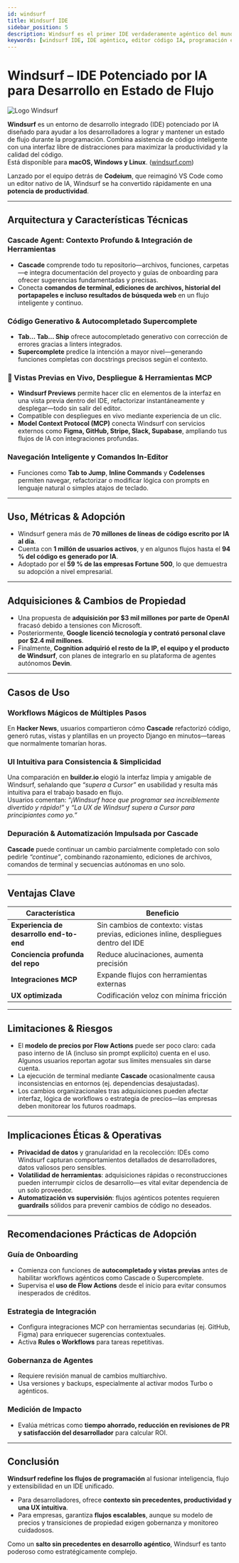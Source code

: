 ```yaml
---
id: windsurf
title: Windsurf IDE
sidebar_position: 5
description: Windsurf es el primer IDE verdaderamente agéntico del mundo que mantiene a los desarrolladores en estado de flujo a través de comprensión profunda del proyecto, anticipación inteligente y ejecución de código autónoma.
keywords: [windsurf IDE, IDE agéntico, editor código IA, programación estado flujo, agente cascade, entorno desarrollo IA, asistente codificación inteligente, programación autónoma]
---
```


# Windsurf – IDE Potenciado por IA para Desarrollo en Estado de Flujo

<img src="/img/artificial-intelligence/tools/windsurf.svg" alt="Logo Windsurf" class="ai-logo logo-windsurf" />

**Windsurf** es un entorno de desarrollo integrado (IDE) potenciado por IA diseñado para ayudar a los desarrolladores a lograr y mantener un estado de flujo durante la programación. Combina asistencia de código inteligente con una interfaz libre de distracciones para maximizar la productividad y la calidad del código.  
Está disponible para **macOS, Windows y Linux**. ([windsurf.com](https://windsurf.com/editor?utm_source=chatgpt.com))  

Lanzado por el equipo detrás de **Codeium**, que reimaginó VS Code como un editor nativo de IA, Windsurf se ha convertido rápidamente en una **potencia de productividad**.  

---

## Arquitectura y Características Técnicas

### Cascade Agent: Contexto Profundo & Integración de Herramientas

- **Cascade** comprende todo tu repositorio—archivos, funciones, carpetas—e integra documentación del proyecto y guías de onboarding para ofrecer sugerencias fundamentadas y precisas.  
- Conecta **comandos de terminal, ediciones de archivos, historial del portapapeles e incluso resultados de búsqueda web** en un flujo inteligente y continuo.  

### Código Generativo & Autocompletado Supercomplete

- **Tab… Tab… Ship** ofrece autocompletado generativo con corrección de errores gracias a linters integrados.  
- **Supercomplete** predice la intención a mayor nivel—generando funciones completas con docstrings precisos según el contexto.  

### 👀 Vistas Previas en Vivo, Despliegue & Herramientas MCP

- **Windsurf Previews** permite hacer clic en elementos de la interfaz en una vista previa dentro del IDE, refactorizar instantáneamente y desplegar—todo sin salir del editor.  
- Compatible con despliegues en vivo mediante experiencia de un clic.  
- **Model Context Protocol (MCP)** conecta Windsurf con servicios externos como **Figma, GitHub, Stripe, Slack, Supabase**, ampliando tus flujos de IA con integraciones profundas.  

### Navegación Inteligente y Comandos In-Editor

- Funciones como **Tab to Jump**, **Inline Commands** y **Codelenses** permiten navegar, refactorizar o modificar lógica con prompts en lenguaje natural o simples atajos de teclado.  

---

## Uso, Métricas & Adopción

- Windsurf genera más de **70 millones de líneas de código escrito por IA al día**.  
- Cuenta con **1 millón de usuarios activos**, y en algunos flujos hasta el **94 % del código es generado por IA**.  
- Adoptado por el **59 % de las empresas Fortune 500**, lo que demuestra su adopción a nivel empresarial.  

---

## Adquisiciones & Cambios de Propiedad

- Una propuesta de **adquisición por $3 mil millones por parte de OpenAI** fracasó debido a tensiones con Microsoft.  
- Posteriormente, **Google licenció tecnología y contrató personal clave por $2.4 mil millones**.  
- Finalmente, **Cognition adquirió el resto de la IP, el equipo y el producto de Windsurf**, con planes de integrarlo en su plataforma de agentes autónomos **Devin**.  

---

## Casos de Uso

### Workflows Mágicos de Múltiples Pasos
En **Hacker News**, usuarios compartieron cómo **Cascade** refactorizó código, generó rutas, vistas y plantillas en un proyecto Django en minutos—tareas que normalmente tomarían horas.  

### UI Intuitiva para Consistencia & Simplicidad
Una comparación en **builder.io** elogió la interfaz limpia y amigable de Windsurf, señalando que *“supera a Cursor”* en usabilidad y resulta más intuitiva para el trabajo basado en flujo.  
Usuarios comentan: *“¡Windsurf hace que programar sea increíblemente divertido y rápido!”* y *“La UX de Windsurf supera a Cursor para principiantes como yo.”*  

### Depuración & Automatización Impulsada por Cascade
**Cascade** puede continuar un cambio parcialmente completado con solo pedirle *“continue”*, combinando razonamiento, ediciones de archivos, comandos de terminal y secuencias autónomas en uno solo.  

---

## Ventajas Clave

| Característica                  | Beneficio                                             |
|---------------------------------|------------------------------------------------------|
| **Experiencia de desarrollo end-to-end** | Sin cambios de contexto: vistas previas, ediciones inline, despliegues dentro del IDE |
| **Conciencia profunda del repo** | Reduce alucinaciones, aumenta precisión               |
| **Integraciones MCP**           | Expande flujos con herramientas externas              |
| **UX optimizada**               | Codificación veloz con mínima fricción                |

---

## Limitaciones & Riesgos

- El **modelo de precios por Flow Actions** puede ser poco claro: cada paso interno de IA (incluso sin prompt explícito) cuenta en el uso. Algunos usuarios reportan agotar sus límites mensuales sin darse cuenta.  
- La ejecución de terminal mediante **Cascade** ocasionalmente causa inconsistencias en entornos (ej. dependencias desajustadas).  
- Los cambios organizacionales tras adquisiciones pueden afectar interfaz, lógica de workflows o estrategia de precios—las empresas deben monitorear los futuros roadmaps.  

---

## Implicaciones Éticas & Operativas

- **Privacidad de datos** y granularidad en la recolección: IDEs como Windsurf capturan comportamientos detallados de desarrolladores, datos valiosos pero sensibles.  
- **Volatilidad de herramientas**: adquisiciones rápidas o reconstrucciones pueden interrumpir ciclos de desarrollo—es vital evitar dependencia de un solo proveedor.  
- **Automatización vs supervisión**: flujos agénticos potentes requieren **guardrails** sólidos para prevenir cambios de código no deseados.  

---

## Recomendaciones Prácticas de Adopción

### Guía de Onboarding
- Comienza con funciones de **autocompletado y vistas previas** antes de habilitar workflows agénticos como Cascade o Supercomplete.  
- Supervisa el **uso de Flow Actions** desde el inicio para evitar consumos inesperados de créditos.  

### Estrategia de Integración
- Configura integraciones MCP con herramientas secundarias (ej. GitHub, Figma) para enriquecer sugerencias contextuales.  
- Activa **Rules o Workflows** para tareas repetitivas.  

### Gobernanza de Agentes
- Requiere revisión manual de cambios multiarchivo.  
- Usa versiones y backups, especialmente al activar modos Turbo o agénticos.  

### Medición de Impacto
- Evalúa métricas como **tiempo ahorrado, reducción en revisiones de PR y satisfacción del desarrollador** para calcular ROI.  

---

## Conclusión

**Windsurf redefine los flujos de programación** al fusionar inteligencia, flujo y extensibilidad en un IDE unificado.  

- Para desarrolladores, ofrece **contexto sin precedentes, productividad y una UX intuitiva**.  
- Para empresas, garantiza **flujos escalables**, aunque su modelo de precios y transiciones de propiedad exigen gobernanza y monitoreo cuidadosos.  

Como un **salto sin precedentes en desarrollo agéntico**, Windsurf es tanto poderoso como estratégicamente complejo.  
